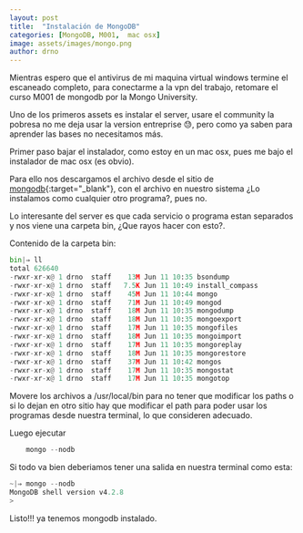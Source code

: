 ```yaml
---
layout: post
title:  "Instalación de MongoDB"
categories: [MongoDB, M001,  mac osx]
image: assets/images/mongo.png
author: drno
---
```


Mientras espero que el antivirus de mi maquina virtual windows termine el escaneado completo, para conectarme a la vpn del trabajo, retomare el curso M001 de mongodb por la Mongo University. 

Uno de los primeros assets es instalar el server, usare el community la pobresa no me deja usar la version entreprise :sweat:, pero como ya saben para aprender las bases no necesitamos más.

Primer paso bajar el instalador, como estoy en un mac osx, pues me bajo el instalador de mac osx (es obvio).

Para ello nos descargamos el archivo desde el sitio de [mongodb](https://www.mongodb.com/try/download/community){:target="_blank"}, con el archivo en nuestro sistema ¿Lo instalamos como cualquier otro programa?, pues no.

Lo interesante del server es que cada servicio o programa estan separados y nos viene una carpeta bin, ¿Que rayos hacer con esto?.

Contenido de la carpeta bin:

```` python
bin|⇒ ll
total 626640
-rwxr-xr-x@ 1 drno  staff    13M Jun 11 10:35 bsondump
-rwxr-xr-x@ 1 drno  staff   7.5K Jun 11 10:49 install_compass
-rwxr-xr-x@ 1 drno  staff    45M Jun 11 10:44 mongo
-rwxr-xr-x@ 1 drno  staff    71M Jun 11 10:49 mongod
-rwxr-xr-x@ 1 drno  staff    18M Jun 11 10:35 mongodump
-rwxr-xr-x@ 1 drno  staff    18M Jun 11 10:35 mongoexport
-rwxr-xr-x@ 1 drno  staff    17M Jun 11 10:35 mongofiles
-rwxr-xr-x@ 1 drno  staff    18M Jun 11 10:35 mongoimport
-rwxr-xr-x@ 1 drno  staff    17M Jun 11 10:35 mongoreplay
-rwxr-xr-x@ 1 drno  staff    18M Jun 11 10:35 mongorestore
-rwxr-xr-x@ 1 drno  staff    37M Jun 11 10:42 mongos
-rwxr-xr-x@ 1 drno  staff    17M Jun 11 10:35 mongostat
-rwxr-xr-x@ 1 drno  staff    17M Jun 11 10:35 mongotop

````

Movere los archivos a /usr/local/bin para no tener que modificar los paths o si lo dejan en otro sitio hay que modificar el path para poder usar los programas desde nuestra terminal, lo que consideren adecuado.

Luego ejecutar
```` python
    mongo --nodb
````

Si todo va bien deberiamos tener una salida en nuestra terminal como esta:
```` python
~|⇒ mongo --nodb
MongoDB shell version v4.2.8
> 
````

Listo!!! ya tenemos mongodb instalado.


